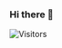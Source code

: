 ### Hi there 👋

<!--
**bibekghoshh/bibekghoshh** is a ✨ _special_ ✨ repository because its `README.md` (this file) appears on your GitHub profile.

Here are some ideas to get you started:

- 🔭 I’m currently working on ...
- 🌱 I’m currently learning ...
- 👯 I’m looking to collaborate on ...
- 🤔 I’m looking for help with ...
- 💬 Ask me about ...
- 📫 How to reach me: ...
- 😄 Pronouns: ...
- ⚡ Fun fact: ...
-->
![Visitors](https://api.visitorbadge.io/api/visitors?path=https%3A%2F%2Fgithub.com%2Fbibekghoshh&label=Visitor&countColor=%23263759&style=plastic&labelStyle=upper)

